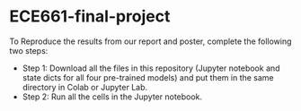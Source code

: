 # ECE661-final-project

To Reproduce the results from our report and poster, complete the following two steps:

  * Step 1: Download all the files in this repository (Jupyter notebook and state dicts for all four pre-trained models) and put them in the same directory in Colab or Jupyter Lab.
  * Step 2: Run all the cells in the Jupyter notebook.

